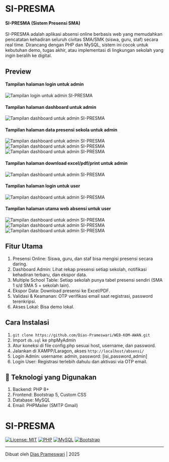 # SI-PRESMA
#### SI-PRESMA (Sistem Presensi SMA)
SI-PRESMA adalah aplikasi absensi online berbasis web yang 
memudahkan pencatatan kehadiran seluruh civitas SMA/SMK (siswa, guru, staf) 
secara real time. Dirancang dengan PHP dan MySQL, sistem ini cocok untuk 
kebutuhan demo, tugas akhir, atau implementasi di lingkungan sekolah yang 
ingin beralih ke digital.

## Preview
#### Tampilan halaman login untuk admin 
![Tampilan login untuk admin SI-PRESMA](ss-web-absensi/admin-1.png)
#### Tampilan halaman dashboard untuk admin
![Tampilan dashboard untuk admin SI-PRESMA](ss-web-absensi/admin-2.png)
#### Tampilan halaman data presensi sekola untuk admin
![Tampilan dashboard untuk admin SI-PRESMA](ss-web-absensi/admin-3.png) 
![Tampilan dashboard untuk admin SI-PRESMA](ss-web-absensi/admin-4.png) 
![Tampilan dashboard untuk admin SI-PRESMA](ss-web-absensi/admin-5.png)
#### Tampilan halaman download excel/pdf/print untuk admin
![Tampilan dashboard untuk admin SI-PRESMA](ss-web-absensi/admin-8.png)
#### Tampilan halaman login untuk user
![Tampilan dashboard untuk admin SI-PRESMA](ss-web-absensi/admin-9.png)
#### Tampilan halaman utama web absensi untuk user
![Tampilan dashboard untuk admin SI-PRESMA](ss-web-absensi/login-2.png)
![Tampilan dashboard untuk admin SI-PRESMA](ss-web-absensi/login-3.png)
![Tampilan dashboard untuk admin SI-PRESMA](ss-web-absensi/login-4.png)

## Fitur Utama
1. Presensi Online: Siswa, guru, dan staf bisa mengisi presensi secara daring.
2. Dashboard Admin: Lihat rekap presensi setiap sekolah, notifikasi kehadiran terbaru, dan ekspor data.
3. Multiple School Table: Setiap sekolah punya tabel presensi sendiri (SMA 1 s/d SMA 5 + sekolah lain).
4. Ekspor Data: Download presensi ke Excel/PDF.
5. Validasi & Keamanan: OTP verifikasi email saat registrasi, password terenkripsi.
6. Akses Lokal: Bisa demo lokal.

## Cara Instalasi
1. `git clone https://github.com/Dias-Prameswari/WEB-KOM-AWAN.git`
2. Import `db.sql` ke phpMyAdmin
3. Atur koneksi di file config.php sesuai host, username, dan password.
4. Jalankan di XAMPP/Laragon, akses `http://localhost/absensi/`
5. Login Admin: username: admin, password: [isi_password_admin]
6. Login User: Registrasi terlebih dahulu dan aktivasi via OTP email.

## 📝 Teknologi yang Digunakan
1. Backend: PHP 8+
2. Frontend: Bootstrap 5, Custom CSS
3. Database: MySQL
4. Email: PHPMailer (SMTP Gmail)

# SI-PRESMA
[![License: MIT](https://img.shields.io/badge/License-MIT-blue.svg)](LICENSE)
[![PHP](https://img.shields.io/badge/PHP-%3E=8.0-blue.svg)](https://www.php.net/)
[![MySQL](https://img.shields.io/badge/MySQL-Database-brightgreen)](https://www.mysql.com/)
[![Bootstrap](https://img.shields.io/badge/Bootstrap-5.3-purple)](https://getbootstrap.com/)

---
Dibuat oleh [Dias Prameswari](https://github.com/Dias-Prameswari) | 2025
